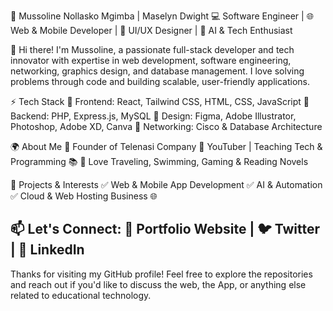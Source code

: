 🚀 Mussoline Nollasko Mgimba | Maselyn Dwight
💻 Software Engineer | 🌐 Web & Mobile Developer | 🎨 UI/UX Designer | 🤖 AI & Tech Enthusiast

👋 Hi there! I'm Mussoline, a passionate full-stack developer and tech innovator with expertise in web development, software engineering, networking, graphics design, and database management. I love solving problems through code and building scalable, user-friendly applications.

⚡ Tech Stack
🔹 Frontend: React, Tailwind CSS, HTML, CSS, JavaScript
🔹 Backend: PHP, Express.js, MySQL
🔹 Design: Figma, Adobe Illustrator, Photoshop, Adobe XD, Canva
🔹 Networking: Cisco & Database Architecture

🌍 About Me
🏢 Founder of Telenasi Company
🎥 YouTuber | Teaching Tech & Programming 📚
🌊 Love Traveling, Swimming, Gaming & Reading Novels

📌 Projects & Interests
✅ Web & Mobile App Development
✅ AI & Automation
✅ Cloud & Web Hosting Business 🌐

📫 Let's Connect:
🔗 Portfolio Website | 🐦 Twitter | 💼 LinkedIn
---

Thanks for visiting my GitHub profile! Feel free to explore the repositories and reach out if you'd like to discuss the web, the App, or anything else related to educational technology.
